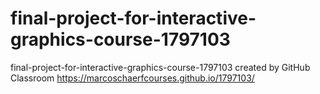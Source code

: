 # final-project-for-interactive-graphics-course-1797103
final-project-for-interactive-graphics-course-1797103 created by GitHub Classroom
https://marcoschaerfcourses.github.io/1797103/
